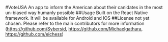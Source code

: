 #VoteUSA
An app to inform the American about their canidates in the most un-biased way humanly possible
##Usage
Built on the React Native framework. It will be available for Android and IOS
##License
not yet chosen. Please refer to the main contributors for more information (https://github.com/Sybersid, https://github.com/Michaelgathara, https://github.com/eichess)